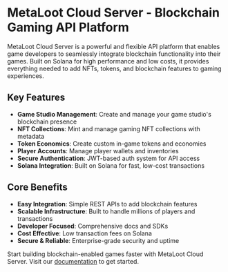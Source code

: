 # MetaLoot Cloud Server - Blockchain Gaming API Platform

MetaLoot Cloud Server is a powerful and flexible API platform that enables game developers to seamlessly integrate blockchain functionality into their games. Built on Solana for high performance and low costs, it provides everything needed to add NFTs, tokens, and blockchain features to gaming experiences.

## Key Features

- **Game Studio Management**: Create and manage your game studio's blockchain presence
- **NFT Collections**: Mint and manage gaming NFT collections with metadata
- **Token Economics**: Create custom in-game tokens and economies
- **Player Accounts**: Manage player wallets and inventories
- **Secure Authentication**: JWT-based auth system for API access
- **Solana Integration**: Built on Solana for fast, low-cost transactions

## Core Benefits

- **Easy Integration**: Simple REST APIs to add blockchain features
- **Scalable Infrastructure**: Built to handle millions of players and transactions
- **Developer Focused**: Comprehensive docs and SDKs
- **Cost Effective**: Low transaction fees on Solana
- **Secure & Reliable**: Enterprise-grade security and uptime

Start building blockchain-enabled games faster with MetaLoot Cloud Server. Visit our [documentation](https://docs.metaloot.com) to get started.
